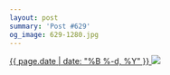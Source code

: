 ```yaml
---
layout: post
summary: 'Post #629'
og_image: 629-1280.jpg
---
```


<p>
 <time>
  <a href="/629">
   {{ page.date | date: "%B %-d, %Y" }}
  </a>
 </time>
 <a href="/629">
  <img data-taken="5/14/2017" sizes="(min-width: 700px) 50vw, calc(100vw - 2rem)" src="{{ site.assets_url }}/629-640.jpg" srcset="{{ site.assets_url }}/629-320.jpg 320w, {{ site.assets_url }}/629-640.jpg 640w, {{ site.assets_url }}/629-960.jpg 960w, {{ site.assets_url }}/629-1280.jpg 1280w"/>
 </a>
</p>
